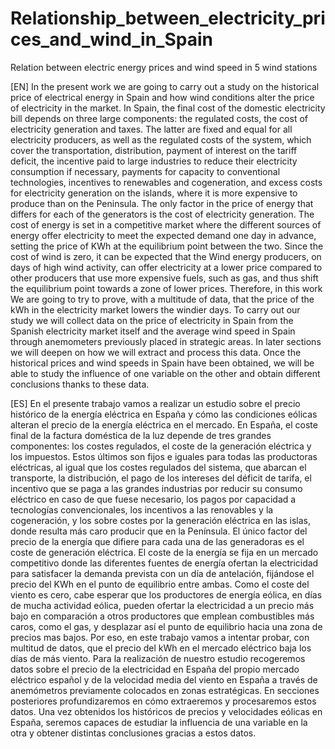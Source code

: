 # Relationship_between_electricity_prices_and_wind_in_Spain
Relation between electric energy prices and wind speed in 5 wind stations

[EN]
In the present work we are going to carry out a study on the historical price of electrical energy in
Spain and how wind conditions alter the price of electricity in the market.
In Spain, the final cost of the domestic electricity bill depends on three large components: the
regulated costs, the cost of electricity generation and taxes. The latter are fixed and equal
for all electricity producers, as well as the regulated costs of the system, which cover the
transportation, distribution, payment of interest on the tariff deficit, the incentive paid to
large industries to reduce their electricity consumption if necessary, payments for
capacity to conventional technologies, incentives to renewables and cogeneration, and excess
costs for electricity generation on the islands, where it is more expensive to produce than on the Peninsula.
The only factor in the price of energy that differs for each of the generators is the cost of
electricity generation.
The cost of energy is set in a competitive market where the different sources of energy
offer electricity to meet the expected demand one day in advance, setting the price
of KWh at the equilibrium point between the two. Since the cost of wind is zero, it can be expected that the
Wind energy producers, on days of high wind activity, can offer electricity at a
lower price compared to other producers that use more expensive fuels, such as
gas, and thus shift the equilibrium point towards a zone of lower prices. Therefore, in this work
We are going to try to prove, with a multitude of data, that the price of the kWh in the electricity market lowers the
windier days.
To carry out our study we will collect data on the price of electricity in
Spain from the Spanish electricity market itself and the average wind speed in Spain through
anemometers previously placed in strategic areas. In later sections we will deepen
on how we will extract and process this data.
Once the historical prices and wind speeds in Spain have been obtained, we will be able to
study the influence of one variable on the other and obtain different conclusions thanks to these data.




[ES]
En el presente trabajo vamos a realizar un estudio sobre el precio histórico de la energía eléctrica en
España y cómo las condiciones eólicas alteran el precio de la energía eléctrica en el mercado.
En España, el coste final de la factura doméstica de la luz depende de tres grandes componentes: los
costes regulados, el coste de la generación eléctrica y los impuestos. Estos últimos son fijos e iguales
para todas las productoras eléctricas, al igual que los costes regulados del sistema, que abarcan el
transporte, la distribución, el pago de los intereses del déficit de tarifa, el incentivo que se paga a las
grandes industrias por reducir su consumo eléctrico en caso de que fuese necesario, los pagos por
capacidad a tecnologías convencionales, los incentivos a las renovables y la cogeneración, y los sobre
costes por la generación eléctrica en las islas, donde resulta más caro producir que en la Península.
El único factor del precio de la energía que difiere para cada una de las generadoras es el coste de
generación eléctrica.
El coste de la energía se fija en un mercado competitivo donde las diferentes fuentes de energía
ofertan la electricidad para satisfacer la demanda prevista con un día de antelación, fijándose el precio
del KWh en el punto de equilibrio entre ambas. Como el coste del viento es cero, cabe esperar que los
productores de energía eólica, en días de mucha actividad eólica, pueden ofertar la electricidad a un
precio más bajo en comparación a otros productores que emplean combustibles más caros, como el
gas, y desplazar así el punto de equilibrio hacia una zona de precios mas bajos. Por eso, en este trabajo
vamos a intentar probar, con multitud de datos, que el precio del kWh en el mercado eléctrico baja los
días de más viento.
Para la realización de nuestro estudio recogeremos datos sobre el precio de la electricidad en
España del propio mercado eléctrico español y de la velocidad media del viento en España a través de
anemómetros previamente colocados en zonas estratégicas. En secciones posteriores profundizaremos
en cómo extraeremos y procesaremos estos datos.
Una vez obtenidos los históricos de precios y velocidades eólicas en España, seremos capaces de
estudiar la influencia de una variable en la otra y obtener distintas conclusiones gracias a estos datos.
